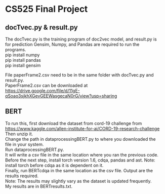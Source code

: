 # CS525 Final Project




## docTvec.py & result.py
The docTvec.py is the training program of doc2vec model, and result.py is for prediction Gensim, Numpy, and Pandas are required to run the programs. <br />
pip install numpy <br />
pip install pandas <br />
pip install gensim <br />

File paperFrame2.csv need to be in the same folder with docTvec.py and result.py. <br />
PaperFrame2.csv can be downloaded at  <br />
https://drive.google.com/file/d/11gE-qSoao3sjkhXGevGEEWasgecaN0rG/view?usp=sharing <br />


## BERT
To run this, first download the dataset from cord-19 challenge from https://www.kaggle.com/allen-institute-for-ai/CORD-19-research-challenge <br />
Then unzip it. <br />
Change the path in dataprocessingBERT.py to where you downloaded the file in your system. <br />
Run dataprocessingBERT.py. <br />
It will write a csv file in the same location where you ran the previous code. <br />
Before the next step, install torch version 1.6, cdqa, pandas and ast. Note: install torch before cdqa as it is dependent on it. <br />
Finally, run BERTcdqa in the same location as the csv file. Output are the results required. <br />
Note: The results may slightly vary as the dataset is updated frequently. <br />
My results are in BERTresults.txt.<br />
